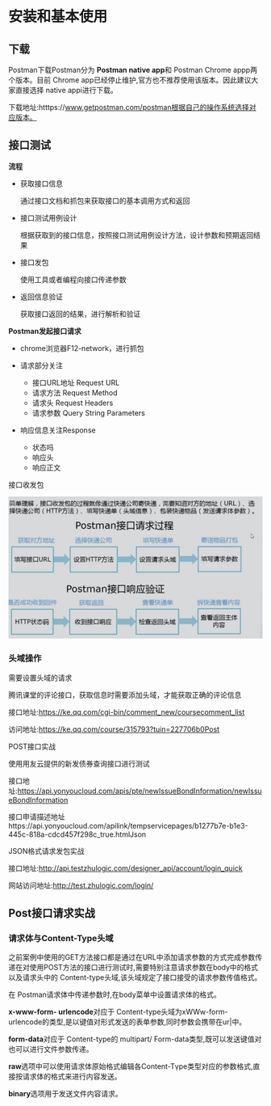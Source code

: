 # 安装和基本使用

## 下载

Postman下载Postman分为 **Postman native app**和 Postman Chrome appp两个版本。目前 Chrome app已经停止维护,官方也不推荐使用该版本。因此建议大家直接选择 native appi进行下载。

下载地址:htttps://www.getpostman.com/postman根据自己的操作系统选择对应版本。

## 接口测试

**流程**

- 获取接口信息

  通过接口文档和抓包来获取接口的基本调用方式和返回

- 接口测试用例设计

  根据获取到的接口信息，按照接口测试用例设计方法，设计参数和预期返回结果

- 接口发包

  使用工具或者编程向接口传递参数

- 返回信息验证

  获取接口返回的结果，进行解析和验证

**Postman发起接口请求**

- chrome浏览器F12-network，进行抓包

- 请求部分关注
  - 接口URL地址 Request  URL
  - 请求方法 Request  Method
  - 请求头 Request Headers
  - 请求参数 Query String Parameters
- 响应信息关注Response
  - 状态吗
  - 响应头
  - 响应正文

接口收发包

![image-20201030142437434](img/Postman.assets/image-20201030142437434.png)

### 头域操作

需要设置头域的请求

腾讯课堂的评论接口，获取信息时需要添加头域，才能获取正确的评论信息

接口地址:https://ke.qq.com/cgi-bin/comment_new/coursecomment_list

访问地址:https://ke.qq.com/course/315793?tuin=227706b0Post

POST接口实战

使用用友云提供的新发债券查询接口进行测试

接口地址:https://api.yonyoucloud.com/apis/pte/newIssueBondInformation/newIssueBondInformation

接口申请描述地址https://api.yonyoucloud.com/apilink/tempservicepages/b1277b7e-b1e3-445c-818a-cdcd457f298c_true.htmlJson

JSON格式请求发包实战

接口地址:http://api.testzhulogic.com/designer_api/account/login_quick

网站访问地址:http://test.zhulogic.com/login/

## Post接口请求实战

### 请求体与Content-Type头域

之前案例中使用的GET方法接口都是通过在URL中添加请求参数的方式完成参数传递在对使用POST方法的接口进行测试时,需要特别注意请求参数在body中的格式以及请求头中的 Content-type头域,该头域规定了接口接受的请求参数传值格式。

在 Postman请求体中传递参数时,在body菜单中设置请求体的格式。

**x-www-form- urlencode**对应于 Content-type头域为xWWw-form- urlencode的类型,是以键值对形式发送的表单参数,同时参数会携带在ur|中。

**form-data**对应于 Content-type的 multipart/ Form-data类型,既可以发送键值对也可以进行文件参数传递。

**raw**选项中可以使用请求体原始格式编辑各Content-Tγpe类型对应的参数格式,直接按请求体的格式来进行内容发送。

**binary**选项用于发送文件内容请求。